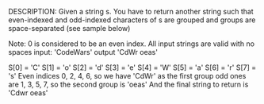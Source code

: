 DESCRIPTION:
Given a string s. You have to return another string such that even-indexed and odd-indexed characters of s are grouped and groups are space-separated (see sample below)

Note:
0 is considered to be an even index.
All input strings are valid with no spaces
input: 'CodeWars'
output 'CdWr oeas'

S[0] = 'C'
S[1] = 'o'
S[2] = 'd'
S[3] = 'e'
S[4] = 'W'
S[5] = 'a'
S[6] = 'r'
S[7] = 's'
Even indices 0, 2, 4, 6, so we have 'CdWr' as the first group
odd ones are 1, 3, 5, 7, so the second group is 'oeas'
And the final string to return is 'Cdwr oeas'
